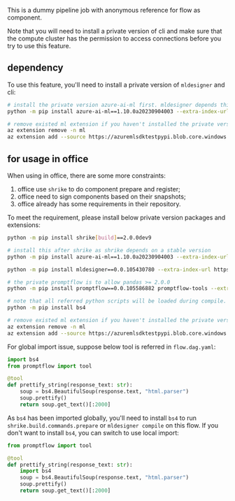 This is a dummy pipeline job with anonymous reference for flow as component. 

Note that you will need to install a private version of cli and make sure that the compute cluster has the permission to access connections before you try to use this feature.

## dependency

To use this feature, you'll need to install a private version of `mldesigner` and cli:

```bash
# install the private version azure-ai-ml first. mldesigner depends this to compile flow as component
python -m pip install azure-ai-ml==1.10.0a20230904003 --extra-index-url https://pkgs.dev.azure.com/azure-sdk/public/_packaging/azure-sdk-for-python/pypi/simple/

# remove existed ml extension if you haven't installed the private version
az extension remove -n ml
az extension add --source https://azuremlsdktestpypi.blob.core.windows.net/wheels/sdk-cli-v2/ml-0.0.139-py3-none-any.whl -y
```

## for usage in office

When using in office, there are some more constraints:
1. office use `shrike` to do component prepare and register;
2. office need to sign components based on their snapshots;
3. office already has some requirements in their repository.

To meet the requirement, please install below private version packages and extensions:
```bash
python -m pip install shrike[build]==2.0.0dev9

# install this after shrike as shrike depends on a stable version
python -m pip install azure-ai-ml==1.10.0a20230904003 --extra-index-url https://pkgs.dev.azure.com/azure-sdk/public/_packaging/azure-sdk-for-python/pypi/simple/

python -m pip install mldesigner==0.0.105430780 --extra-index-url https://azuremlsdktestpypi.azureedge.net/test-sdk-cli-v2

# the private promptflow is to allow pandas >= 2.0.0
python -m pip install promptflow==0.0.105586882 promptflow-tools --extra-index-url https://azuremlsdktestpypi.azureedge.net/promptflow/

# note that all referred python scripts will be loaded during compile. Please use local package import instead of global import
python -m pip install bs4

# remove existed ml extension if you haven't installed the private version
az extension remove -n ml
az extension add --source https://azuremlsdktestpypi.blob.core.windows.net/wheels/sdk-cli-v2/ml-0.0.139-py3-none-any.whl -y
```

For global import issue, suppose below tool is referred in `flow.dag.yaml`:

```python
import bs4
from promptflow import tool

@tool
def prettify_string(response_text: str):
    soup = bs4.BeautifulSoup(response.text, "html.parser")
    soup.prettify()
    return soup.get_text()[:2000]
```

As `bs4` has been imported globally, you'll need to install `bs4` to run `shrike.build.commands.prepare` or `mldesigner compile` on this flow.
If you don't want to install `bs4`, you can switch to use local import:

```python
from promptflow import tool

@tool
def prettify_string(response_text: str):
    import bs4
    soup = bs4.BeautifulSoup(response.text, "html.parser")
    soup.prettify()
    return soup.get_text()[:2000]
```
